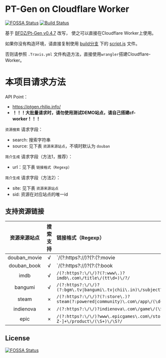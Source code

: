 # PT-Gen on Cloudflare Worker
[![FOSSA Status](https://app.fossa.io/api/projects/git%2Bgithub.com%2FRhilip%2Fpt-gen-cfworker.svg?type=shield)](https://app.fossa.io/projects/git%2Bgithub.com%2FRhilip%2Fpt-gen-cfworker?ref=badge_shield)
[![Build Status](https://travis-ci.com/Rhilip/pt-gen-cfworker.svg?branch=master)](https://travis-ci.com/Rhilip/pt-gen-cfworker)

基于 [BFDZ/Pt-Gen v0.4.7](https://github.com/BFDZ/PT-Gen/commit/950b85de16d9532e847a0756f165d1b29f09dd31) 改写，
使之可以直接在Cloudflare Worker上使用。

如果你没有构造环境，请直接复制使用 [build分支](https://github.com/Rhilip/pt-gen-cfworker/tree/build) 下的
[script.js](https://github.com/Rhilip/pt-gen-cfworker/blob/build/script.js) 文件。

否则请参照 `.Travis.yml` 文件构造方法，直接使用`wrangler`搭建Cloudflare-Worker。

# 本项目请求方法

API Point：
 - https://ptgen.rhilip.info/
 - **！！！大批量请求时，请勿使用测试DEMO站点，请自己搭建cf-worker！！！**

`资源搜索` 请求字段：
  - search: 搜索字符串
  - source: 见下表 `资源来源站点`，不填时默认为 `douban`

`简介生成` 请求字段（方法1，推荐）：
  - url：见下表 `链接格式（Regexp）`

`简介生成` 请求字段（方法2）：
  - site: 见下表 `资源来源站点`
  - sid: 资源在对应站点的唯一id

## 支持资源链接

| 资源来源站点 | 搜索支持 | 链接格式（Regexp）                                                               |
| :----------: | :------: | :------------------------------------------------------------------------------- |
| douban_movie |    √     | `/(?:https?:\/\/)?(?:(?:movie|www)\.)douban\.com\/(?:subject|movie)\/(\d+)\/?/,` |
| douban_book  |    √     | `/(?:https?:\/\/)?(?:(?:book|www)\.)douban\.com\/(?:subject|book)\/(\d+)\/?/`    |
|     imdb     |    √     | `/(?:https?:\/\/)?(?:www\.)?imdb\.com\/title\/(tt\d+)\/?/`                       |
|   bangumi    |    √     | `/(?:https?:\/\/)?(?:bgm\.tv\|bangumi\.tv\|chii\.in)\/subject\/(\d+)\/?/`        |
|    steam     |    ×     | `/(?:https?:\/\/)?(?:store\.)?steam(?:powered\|community)\.com\/app\/(\d+)\/?/`  |
|  indienova   |    ×     | `/(?:https?:\/\/)?indienova\.com\/game\/(\S+)/`                                  |
|     epic     |    ×     | `/(?:https?:\/\/)?www\.epicgames\.com\/store\/[a-zA-Z-]+\/product\/(\S+)\/\S?/`  |

## License
[![FOSSA Status](https://app.fossa.io/api/projects/git%2Bgithub.com%2FRhilip%2Fpt-gen-cfworker.svg?type=large)](https://app.fossa.io/projects/git%2Bgithub.com%2FRhilip%2Fpt-gen-cfworker?ref=badge_large)
